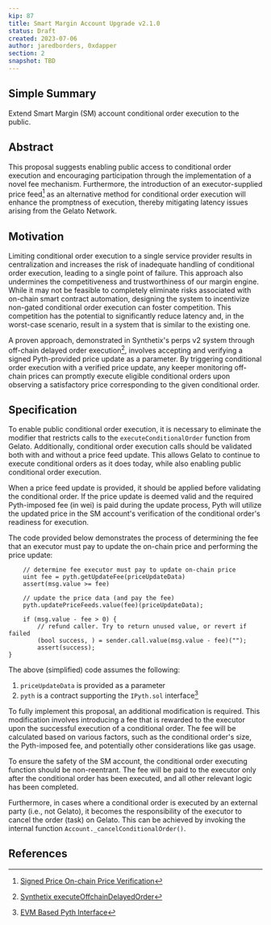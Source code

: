 ```yaml
---
kip: 87
title: Smart Margin Account Upgrade v2.1.0
status: Draft
created: 2023-07-06
author: jaredborders, 0xdapper
section: 2
snapshot: TBD
---
```


## Simple Summary
Extend Smart Margin (SM) account conditional order execution to the public.

## Abstract
This proposal suggests enabling public access to conditional order execution and encouraging participation through the implementation of a novel fee mechanism. Furthermore, the introduction of an executor-supplied price feed[^1] as an alternative method for conditional order execution will enhance the promptness of execution, thereby mitigating latency issues arising from the Gelato Network.

## Motivation
Limiting conditional order execution to a single service provider results in centralization and increases the risk of inadequate handling of conditional order execution, leading to a single point of failure. This approach also undermines the competitiveness and trustworthiness of our margin engine. While it may not be feasible to completely eliminate risks associated with on-chain smart contract automation, designing the system to incentivize non-gated conditional order execution can foster competition. This competition has the potential to significantly reduce latency and, in the worst-case scenario, result in a system that is similar to the existing one.

A proven approach, demonstrated in Synthetix's perps v2 system through off-chain delayed order execution[^2], involves accepting and verifying a signed Pyth-provided price update as a parameter. By triggering conditional order execution with a verified price update, any keeper monitoring off-chain prices can promptly execute eligible conditional orders upon observing a satisfactory price corresponding to the given conditional order.

## Specification
To enable public conditional order execution, it is necessary to eliminate the modifier that restricts calls to the `executeConditionalOrder` function from Gelato. Additionally, conditional order execution calls should be validated both with and without a price feed update. This allows Gelato to continue to execute conditional orders as it does today, while also enabling public conditional order execution.

When a price feed update is provided, it should be applied before validating the conditional order. If the price update is deemed valid and the required Pyth-imposed fee (in wei) is paid during the update process, Pyth will utilize the updated price in the SM account's verification of the conditional order's readiness for execution.

The code provided below demonstrates the process of determining the fee that an executor must pay to update the on-chain price and performing the price update:

```solidity
    // determine fee executor must pay to update on-chain price
    uint fee = pyth.getUpdateFee(priceUpdateData)
    assert(msg.value >= fee)

    // update the price data (and pay the fee)
    pyth.updatePriceFeeds.value(fee)(priceUpdateData);

    if (msg.value - fee > 0) {
        // refund caller. Try to return unused value, or revert if failed
        (bool success, ) = sender.call.value(msg.value - fee)("");
        assert(success);
}
```

The above (simplified) code assumes the following:
1. `priceUpdateData` is provided as a parameter
2. `pyth` is a contract supporting the `IPyth.sol` interface[^3]

To fully implement this proposal, an additional modification is required. This modification involves introducing a fee that is rewarded to the executor upon the successful execution of a conditional order. The fee will be calculated based on various factors, such as the conditional order's size, the Pyth-imposed fee, and potentially other considerations like gas usage. 

To ensure the safety of the SM account, the conditional order executing function should be non-reentrant. The fee will be paid to the executor only after the conditional order has been executed, and all other relevant logic has been completed.

Furthermore, in cases where a conditional order is executed by an external party (i.e., not Gelato), it becomes the responsibility of the executor to cancel the order (task) on Gelato. This can be achieved by invoking the internal function `Account._cancelConditionalOrder()`.

## References
[^1]: [Signed Price On-chain Price Verification](https://docs.pyth.network/benchmarks#on-chain-contracts)
[^2]: [Synthetix executeOffchainDelayedOrder](https://github.com/Synthetixio/synthetix/blob/d596b1a101054d1d6ffd7920dad110aab669f8c7/contracts/PerpsV2MarketDelayedExecution.sol#L105)
[^3]: [EVM Based Pyth Interface](https://github.com/pyth-network/pyth-sdk-solidity/blob/main/IPyth.sol)